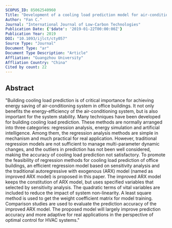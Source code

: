 ```yaml
---
SCOPUS_ID: 85062540960
Title: "Development of a cooling load prediction model for air-conditioning system control of office buildings"
Author: "Fan C."
Journal: "International Journal of Low-Carbon Technologies"
Publication Date: {'$date': '2019-01-22T00:00:00Z'}
Publication Year: 2019
DOI: "10.1093/ijlct/cty057"
Source Type: "Journal"
Document Type: "ar"
Document Type Description: "Article"
Affliation: "Guangzhou University"
Affliation Country: "China"
Cited by count: 22
---
```


## Abstract
"Building cooling load prediction is of critical importance for achieving energy saving of air-conditioning system in office buildings. It not only benefits the energy-efficiency of the air-conditioning system, but is also important for the system stability. Many techniques have been developed for building cooling load prediction. These methods are normally arranged into three categories: regression analysis, energy simulation and artificial intelligence. Among them, the regression analysis methods are simple in mechanism and much practical for real application. However, traditional regression models are not sufficient to manage multi-parameter dynamic changes, and the outliers in prediction has not been well considered, making the accuracy of cooling load prediction not satisfactory. To promote the feasibility of regression methods for cooling load prediction of office buildings, an efficient regression model based on sensitivity analysis and the traditional autoregressive with exogenous (ARX) model (named as improved ARX model) is proposed in this paper. The improved ARX model keeps the constitution of ARX model, but uses specified variables that selected by sensitivity analysis. The quadratic terms of vital variables are included to reduce the impact of system non-linearity. A least square method is used to get the weight coefficient matrix for model training. Comparison studies are used to evaluate the prediction accuracy of the improved ARX model. The proposed model will largely improve prediction accuracy and more adaptive for real applications in the perspective of optimal control for HVAC systems."
